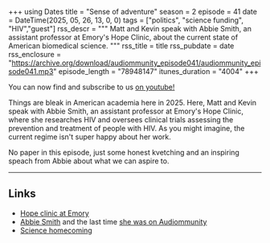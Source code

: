 +++
using Dates
title = "Sense of adventure"
season = 2
episode = 41
date = DateTime(2025, 05, 26, 13, 0, 0)
tags = ["politics", "science funding", "HIV","guest"]
rss_descr = """
Matt and Kevin speak with Abbie Smith,
an assistant professor at Emory's Hope Clinic,
about the current state of American biomedical science.
"""
rss_title = title
rss_pubdate = date
rss_enclosure = "https://archive.org/download/audiommunity_episode041/audiommunity_episode041.mp3"
episode_length = "78948147"
itunes_duration = "4004"
+++

You can now find and subscribe to us [on youtube!](https://youtube.com/@audiommunity)

Things are bleak in American academia here in 2025.
Here, Matt and Kevin speak with Abbie Smith,
an assistant professor at Emory's Hope Clinic,
where she researches HIV and oversees clinical trials
assessing the prevention and treatment of people with HIV.
As you might imagine, the current regime isn't super happy
about her work.

No paper in this episode, just some honest kvetching
and an inspiring speach from Abbie about what we can aspire to.

---

## Links

- [Hope clinic at Emory](https://hopeclinic.emory.edu/)
- [Abbie Smith](https://hopeclinic.emory.edu/about/bios/smith-abigail.html)
  and the last time [she was on Audiommunity](/episodes/episode009/)
- [Science homecoming](https://sciencehomecoming.com)

